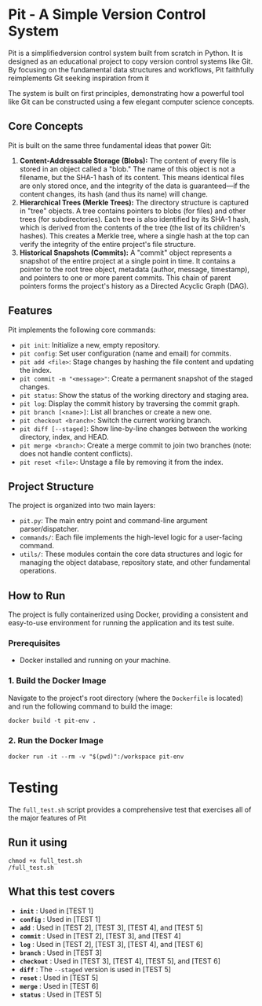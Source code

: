 # Pit - A Simple Version Control System

Pit is a simplifiedversion control system built from scratch in Python. It is designed as an educational project to copy version control systems like Git. By focusing on the fundamental data structures and workflows, Pit faithfully reimplements Git seeking inspiration from it

The system is built on first principles, demonstrating how a powerful tool like Git can be constructed using a few elegant computer science concepts.

## Core Concepts

Pit is built on the same three fundamental ideas that power Git:

1. **Content-Addressable Storage (Blobs):** The content of every file is stored in an object called a "blob." The name of this object is not a filename, but the SHA-1 hash of its content. This means identical files are only stored once, and the integrity of the data is guaranteed—if the content changes, its hash (and thus its name) will change.
2. **Hierarchical Trees (Merkle Trees):** The directory structure is captured in "tree" objects. A tree contains pointers to blobs (for files) and other trees (for subdirectories). Each tree is also identified by its SHA-1 hash, which is derived from the contents of the tree (the list of its children's hashes). This creates a Merkle tree, where a single hash at the top can verify the integrity of the entire project's file structure.
3. **Historical Snapshots (Commits):** A "commit" object represents a snapshot of the entire project at a single point in time. It contains a pointer to the root tree object, metadata (author, message, timestamp), and pointers to one or more parent commits. This chain of parent pointers forms the project's history as a Directed Acyclic Graph (DAG).

## Features

Pit implements the following core commands:

* `pit init`: Initialize a new, empty repository.
* `pit config`: Set user configuration (name and email) for commits.
* `pit add <file>`: Stage changes by hashing the file content and updating the index.
* `pit commit -m "<message>"`: Create a permanent snapshot of the staged changes.
* `pit status`: Show the status of the working directory and staging area.
* `pit log`: Display the commit history by traversing the commit graph.
* `pit branch [<name>]`: List all branches or create a new one.
* `pit checkout <branch>`: Switch the current working branch.
* `pit diff [--staged]`: Show line-by-line changes between the working directory, index, and HEAD.
* `pit merge <branch>`: Create a merge commit to join two branches (note: does not handle content conflicts).
* `pit reset <file>`: Unstage a file by removing it from the index.

## Project Structure

The project is organized into two main layers:

* `pit.py`: The main entry point and command-line argument parser/dispatcher.
* `commands/`: Each file implements the high-level logic for a user-facing command.
* `utils/`: These modules contain the core data structures and logic for managing the object database, repository state, and other fundamental operations.

## How to Run

The project is fully containerized using Docker, providing a consistent and easy-to-use environment for running the application and its test suite.

### Prerequisites

* Docker installed and running on your machine.

### 1. Build the Docker Image

Navigate to the project's root directory (where the `Dockerfile` is located) and run the following command to build the image:

```
docker build -t pit-env .
```

### 2. Run the Docker Image

```
docker run -it --rm -v "$(pwd)":/workspace pit-env
```

# Testing

The `full_test.sh` script provides a comprehensive test that exercises all of the major features of Pit

## Run it using

```
chmod +x full_test.sh
/full_test.sh
```

## What this test covers

* **`init`** : Used in [TEST 1]
* **`config`** : Used in [TEST 1]
* **`add`** : Used in [TEST 2], [TEST 3], [TEST 4], and [TEST 5]
* **`commit`** : Used in [TEST 2], [TEST 3], and [TEST 4]
* **`log`** : Used in [TEST 2], [TEST 3], [TEST 4], and [TEST 6]
* **`branch`** : Used in [TEST 3]
* **`checkout`** : Used in [TEST 3], [TEST 4], [TEST 5], and [TEST 6]
* **`diff`** : The `--staged` version is used in [TEST 5]
* **`reset`** : Used in [TEST 5]
* **`merge`** : Used in [TEST 6]  
* **`status`** : Used in [TEST 5]
